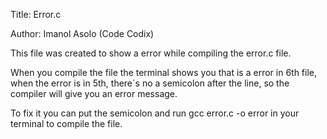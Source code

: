 Title: Error.c

Author: Imanol Asolo (Code Codix)

This file was created to show a error while compiling the 
error.c file.

When you compile the file the terminal shows you that is a error in 6th file, when the error is in 5th, there´s no a semicolon after the line, so the compiler will give you an error message.

To fix it you can put the semicolon and run gcc error.c -o error
in your terminal to compile the file.